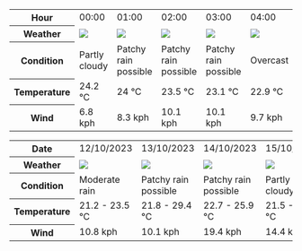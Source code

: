 
<table>
    <tr>
        <th>Hour</th>
        <td>00:00</td><td>01:00</td><td>02:00</td><td>03:00</td><td>04:00</td><td>05:00</td><td>06:00</td><td>07:00</td><td>08:00</td><td>09:00</td><td>10:00</td><td>11:00</td><td>12:00</td><td>13:00</td><td>14:00</td><td>15:00</td><td>16:00</td><td>17:00</td><td>18:00</td><td>19:00</td><td>20:00</td><td>21:00</td><td>22:00</td><td>23:00</td>
    </tr>
    <tr>
        <th>Weather</th>
        <td><img src="https://cdn.weatherapi.com/weather/64x64/night/116.png"></img></td><td><img src="https://cdn.weatherapi.com/weather/64x64/night/176.png"></img></td><td><img src="https://cdn.weatherapi.com/weather/64x64/night/176.png"></img></td><td><img src="https://cdn.weatherapi.com/weather/64x64/night/176.png"></img></td><td><img src="https://cdn.weatherapi.com/weather/64x64/night/122.png"></img></td><td><img src="https://cdn.weatherapi.com/weather/64x64/night/122.png"></img></td><td><img src="https://cdn.weatherapi.com/weather/64x64/day/122.png"></img></td><td><img src="https://cdn.weatherapi.com/weather/64x64/day/119.png"></img></td><td><img src="https://cdn.weatherapi.com/weather/64x64/day/176.png"></img></td><td><img src="https://cdn.weatherapi.com/weather/64x64/day/266.png"></img></td><td><img src="https://cdn.weatherapi.com/weather/64x64/day/122.png"></img></td><td><img src="https://cdn.weatherapi.com/weather/64x64/day/266.png"></img></td><td><img src="https://cdn.weatherapi.com/weather/64x64/day/266.png"></img></td><td><img src="https://cdn.weatherapi.com/weather/64x64/day/266.png"></img></td><td><img src="https://cdn.weatherapi.com/weather/64x64/day/176.png"></img></td><td><img src="https://cdn.weatherapi.com/weather/64x64/day/176.png"></img></td><td><img src="https://cdn.weatherapi.com/weather/64x64/day/176.png"></img></td><td><img src="https://cdn.weatherapi.com/weather/64x64/day/122.png"></img></td><td><img src="https://cdn.weatherapi.com/weather/64x64/night/122.png"></img></td><td><img src="https://cdn.weatherapi.com/weather/64x64/night/122.png"></img></td><td><img src="https://cdn.weatherapi.com/weather/64x64/night/122.png"></img></td><td><img src="https://cdn.weatherapi.com/weather/64x64/night/122.png"></img></td><td><img src="https://cdn.weatherapi.com/weather/64x64/night/122.png"></img></td><td><img src="https://cdn.weatherapi.com/weather/64x64/night/122.png"></img></td>
    </tr>
    <tr>
        <th>Condition</th>
        <td width="200px">Partly cloudy</td><td width="200px">Patchy rain possible</td><td width="200px">Patchy rain possible</td><td width="200px">Patchy rain possible</td><td width="200px">Overcast</td><td width="200px">Overcast</td><td width="200px">Overcast</td><td width="200px">Cloudy</td><td width="200px">Patchy rain possible</td><td width="200px">Light drizzle</td><td width="200px">Overcast</td><td width="200px">Light drizzle</td><td width="200px">Light drizzle</td><td width="200px">Light drizzle</td><td width="200px">Patchy rain possible</td><td width="200px">Patchy rain possible</td><td width="200px">Patchy rain possible</td><td width="200px">Overcast</td><td width="200px">Overcast</td><td width="200px">Overcast</td><td width="200px">Overcast</td><td width="200px">Overcast</td><td width="200px">Overcast</td><td width="200px">Overcast</td>
    </tr>
    <tr>
        <th>Temperature</th>
        <td>24.2 °C</td><td>24 °C</td><td>23.5 °C</td><td>23.1 °C</td><td>22.9 °C</td><td>22.9 °C</td><td>23 °C</td><td>23.1 °C</td><td>23.8 °C</td><td>23.7 °C</td><td>24 °C</td><td>22.9 °C</td><td>22.3 °C</td><td>21.9 °C</td><td>22 °C</td><td>22.2 °C</td><td>22.3 °C</td><td>22.3 °C</td><td>22.2 °C</td><td>22.3 °C</td><td>22.2 °C</td><td>22.3 °C</td><td>22.4 °C</td><td>22.4 °C</td>
    </tr>
    <tr>
        <th>Wind</th>
        <td>6.8 kph</td><td>8.3 kph</td><td>10.1 kph</td><td>10.1 kph</td><td>9.7 kph</td><td>9 kph</td><td>9.4 kph</td><td>10.1 kph</td><td>10.4 kph</td><td>9 kph</td><td>19.1 kph</td><td>8.3 kph</td><td>6.5 kph</td><td>8.3 kph</td><td>8.6 kph</td><td>8.6 kph</td><td>7.9 kph</td><td>6.5 kph</td><td>5 kph</td><td>5.4 kph</td><td>6.8 kph</td><td>6.8 kph</td><td>6.8 kph</td><td>7.6 kph</td>
    </tr>
</table>



<table>
    <tr>
        <th>Date</th>
        <td>12/10/2023</td><td>13/10/2023</td><td>14/10/2023</td><td>15/10/2023</td><td>16/10/2023</td><td>17/10/2023</td><td>18/10/2023</td>
    </tr>
    <tr>
        <th>Weather</th>
        <td><img src="https://cdn.weatherapi.com/weather/64x64/day/302.png"/></td><td><img src="https://cdn.weatherapi.com/weather/64x64/day/176.png"/></td><td><img src="https://cdn.weatherapi.com/weather/64x64/day/176.png"/></td><td><img src="https://cdn.weatherapi.com/weather/64x64/day/116.png"/></td><td><img src="https://cdn.weatherapi.com/weather/64x64/day/113.png"/></td><td><img src="https://cdn.weatherapi.com/weather/64x64/day/113.png"/></td><td><img src="https://cdn.weatherapi.com/weather/64x64/day/113.png"/></td>
    </tr>
    <tr>
        <th>Condition</th>
        <td width="200px">Moderate rain</td><td width="200px">Patchy rain possible</td><td width="200px">Patchy rain possible</td><td width="200px">Partly cloudy</td><td width="200px">Sunny</td><td width="200px">Sunny</td><td width="200px">Sunny</td>
    </tr>
    <tr>
        <th>Temperature</th>
        <td>21.2 -  23.5 °C</td><td>21.8 -  29.4 °C</td><td>22.7 -  25.9 °C</td><td>21.5 -  29.6 °C</td><td>22.1 -  30.9 °C</td><td>23.6 -  30.9 °C</td><td>23.8 -  32.2 °C</td>
    </tr>
    <tr>
        <th>Wind</th>
        <td>10.8 kph</td><td>10.1 kph</td><td>19.4 kph</td><td>14.4 kph</td><td>13.3 kph</td><td>11.2 kph</td><td>10.4 kph</td>
    </tr>
</table>



